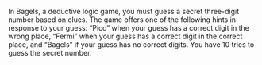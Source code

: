 In Bagels, a deductive logic game, you must guess a secret three-digit number based on clues. The game 
offers one of the following hints in response to your guess: “Pico” when your guess has a correct digit in 
the wrong place, “Fermi” when your guess has a correct digit in the correct place, and “Bagels” if your 
guess has no correct digits. You have 10 tries to guess the secret number.